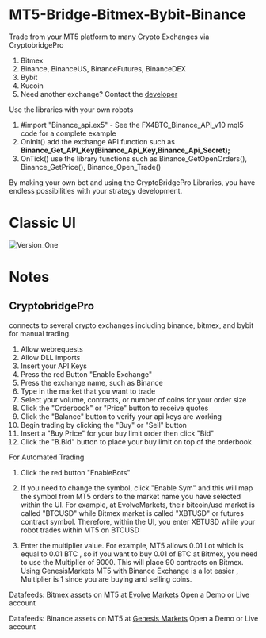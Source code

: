# MT5-Bridge-Bitmex-Bybit-Binance
Trade from your MT5 platform to many Crypto Exchanges via CryptobridgePro

1. Bitmex
2. Binance, BinanceUS, BinanceFutures, BinanceDEX
3. Bybit 
4. Kucoin 
5. Need another exchange? Contact the [developer](https://t.me/Hedgebitcoin) 

Use the libraries with your own robots 
1. #import "Binance_api.ex5" - See the FX4BTC_Binance_API_v10 mql5 code for a complete example
2. OnInit() add the exchange API function such as **Binance_Get_API_Key(Binance_Api_Key,Binance_Api_Secret);** 
3. OnTick() use the library functions such as Binance_GetOpenOrders(), Binance_GetPrice(), Binance_Open_Trade()

By making your own bot and using the CryptoBridgePro Libraries, you have endless possibilities with your strategy development. 

# Classic UI
![Version_One](https://i.imgur.com/HJ3fDLu.png)

# Notes
## CryptobridgePro 
connects to several crypto exchanges including binance, bitmex, and bybit for manual trading. 

1. Allow webrequests
2. Allow DLL imports
3. Insert your API Keys
4. Press the red Button "Enable Exchange"
5. Press the exchange name, such as Binance
6. Type in the market that you want to trade 
7. Select your volume, contracts, or number of coins for your order size
8. Click the "Orderbook" or "Price" button to receive quotes 
9. Click the "Balance" button to verify your api keys are working
10. Begin trading by clicking the "Buy" or "Sell" button
11. Insert a "Buy Price" for your buy limit order then click "Bid"
12. Click the "B.Bid" button to place your buy limit on top of the orderbook

For Automated Trading

1. Click the red button "EnableBots"

2. If you need to change the symbol, click "Enable Sym" and this will map the symbol from MT5 orders to the market name you have selected within the UI. For example, at EvolveMarkets, their bitcoin/usd market is called "BTCUSD" while Bitmex market is called "XBTUSD" or futures contract symbol. Therefore, within the UI, you enter XBTUSD while your robot trades within MT5 on BTCUSD 

3. Enter the multiplier value. For example, MT5 allows 0.01 Lot which is equal to 0.01 BTC , so if you want to buy 0.01 of BTC at Bitmex, you need to use the Multiplier of 9000. This will place 90 contracts on Bitmex. Using GenesisMarkets MT5 with Binance Exchange is a lot easier , Multiplier is 1 since you are buying and selling coins. 

Datafeeds: Bitmex assets on MT5 at
[Evolve Markets](https://evolve.markets/r/270fefe2)
Open a Demo or Live account

Datafeeds: Binance assets on MT5 at
[Genesis Markets](https://genesismarkets.io/?ref=780028)
Open a Demo or Live account
